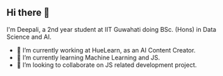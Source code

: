 ## Hi there 👋
I'm Deepali, a 2nd year student at IIT Guwahati doing BSc. (Hons) in Data Science and AI.

- 🔭 I’m currently working at HueLearn, as an AI Content Creator.
- 🌱 I’m currently learning Machine Learning and JS.
- 👯 I’m looking to collaborate on JS related development project.



<!--
**kumarideepali0402/kumarideepali0402** is a ✨ _special_ ✨ repository because its `README.md` (this file) appears on your GitHub profile.

Here are some ideas to get you started:

- 🔭 I’m currently working on ...
- 🌱 I’m currently learning ...
- 👯 I’m looking to collaborate on ...
- 🤔 I’m looking for help with ...
- 💬 Ask me about ...
- 📫 How to reach me: ...
- 😄 Pronouns: ...
- ⚡ Fun fact: ...
-->
